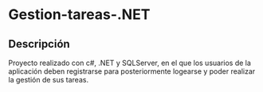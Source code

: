 # Gestion-tareas-.NET

## Descripción
Proyecto realizado con c#, .NET y SQLServer, en el que los usuarios de la aplicación deben registrarse para posteriormente logearse y poder realizar la gestión de sus tareas.
